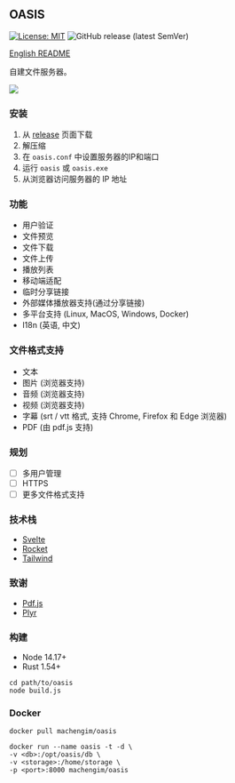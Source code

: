 ## OASIS

[![License: MIT](https://img.shields.io/badge/License-MIT-yellow.svg)](https://github.com/machengim/oasis/blob/main/LICENSE-MIT) ![GitHub release (latest SemVer)](https://img.shields.io/github/v/release/machengim/oasis)

[English README](https://github.com/machengim/oasis/blob/main/README.md)

自建文件服务器。

![](https://github.com/machengim/oasis/blob/main/doc/Oasis_demo.jpg?raw=true)

### 安装

1. 从 [release](https://github.com/machengim/oasis/releases) 页面下载
2. 解压缩
3. 在 `oasis.conf` 中设置服务器的IP和端口
4. 运行 `oasis` 或 `oasis.exe`
5. 从浏览器访问服务器的 IP 地址

### 功能

- 用户验证
- 文件预览
- 文件下载
- 文件上传
- 播放列表
- 移动端适配
- 临时分享链接
- 外部媒体播放器支持(通过分享链接)
- 多平台支持 (Linux, MacOS, Windows, Docker)
- I18n (英语, 中文)

### 文件格式支持

- 文本
- 图片 (浏览器支持)
- 音频 (浏览器支持)
- 视频 (浏览器支持)
- 字幕 (srt / vtt 格式, 支持 Chrome, Firefox 和 Edge 浏览器)
- PDF (由 pdf.js 支持)

### 规划

- [ ] 多用户管理
- [ ] HTTPS
- [ ] 更多文件格式支持

### 技术栈

- [Svelte](https://svelte.dev)
- [Rocket](https://rocket.rs)
- [Tailwind](https://tailwindcss.com)

### 致谢

- [Pdf.js](https://mozilla.github.io/pdf.js)
- [Plyr](https://plyr.io)

### 构建

- Node 14.17+
- Rust 1.54+

```
cd path/to/oasis
node build.js
```

### Docker

```
docker pull machengim/oasis

docker run --name oasis -t -d \
-v <db>:/opt/oasis/db \
-v <storage>:/home/storage \
-p <port>:8000 machengim/oasis
```
